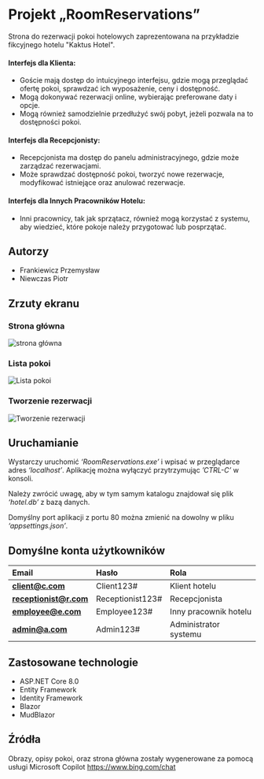 # Projekt „RoomReservations”

Strona do rezerwacji pokoi hotelowych zaprezentowana na przykładzie fikcyjnego hotelu "Kaktus Hotel".

#### Interfejs dla Klienta:
- Goście mają dostęp do intuicyjnego interfejsu, gdzie mogą przeglądać ofertę pokoi, sprawdzać ich wyposażenie, ceny i dostępność.
- Mogą dokonywać rezerwacji online, wybierając preferowane daty i opcje.
- Mogą również samodzielnie przedłużyć swój pobyt, jeżeli pozwala na to dostępności pokoi. 

#### Interfejs dla Recepcjonisty:
- Recepcjonista ma dostęp do panelu administracyjnego, gdzie może zarządzać rezerwacjami.
- Może sprawdzać dostępność pokoi, tworzyć nowe rezerwacje, modyfikować istniejące oraz anulować rezerwacje.

#### Interfejs dla Innych Pracowników Hotelu:
- Inni pracownicy, tak jak sprzątacz, również mogą korzystać z systemu, aby wiedzieć, które pokoje należy przygotować lub posprzątać.




## Autorzy
- Frankiewicz Przemysław
- Niewczas Piotr

## Zrzuty ekranu
### Strona główna
![strona główna](https://github.com/Piotr-Niewczas/RoomReservations/assets/74670892/8820d6fc-a02c-45d2-9911-e4cf62d1f2fc)
### Lista pokoi
![Lista pokoi](https://github.com/Piotr-Niewczas/RoomReservations/assets/74670892/3e2443bc-eb40-4aff-9da8-bdef4dbace69)
### Tworzenie rezerwacji
![Tworzenie rezerwacji](https://github.com/Piotr-Niewczas/RoomReservations/assets/74670892/af8eb8c3-9a5e-4845-b1de-19063088f6db)

## Uruchamianie
Wystarczy uruchomić *‘RoomReservations.exe’* i wpisać w przeglądarce adres *‘localhost’*.  Aplikację można wyłączyć przytrzymując *’CTRL-C’* w konsoli.

Należy zwrócić uwagę, aby w tym samym katalogu znajdował się plik *‘hotel.db’* z bazą danych.

Domyślny port aplikacji z portu 80 można zmienić na dowolny w pliku *‘appsettings.json’*.
## Domyślne konta użytkowników

|**Email**|**Hasło**|**Rola**|
| :- | :- | :- |
|**client@c.com**|Client123#|Klient hotelu|
|**receptionist@r.com**|Receptionist123#|Recepcjonista|
|**employee@e.com**|Employee123#|Inny pracownik hotelu|
|**admin@a.com**|Admin123#|Administrator systemu|

## Zastosowane technologie
- ASP.NET Core 8.0
- Entity Framework
- Identity Framework
- Blazor
- MudBlazor

## Źródła
Obrazy, opisy pokoi, oraz strona główna zostały wygenerowane za pomocą usługi Microsoft Copilot https://www.bing.com/chat
